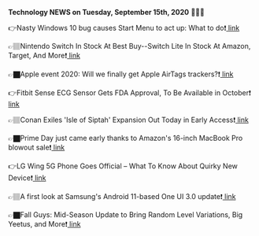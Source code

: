 <b>Technology NEWS on Tuesday, September 15th, 2020</b> 📡📡📡 

👉Nasty Windows 10 bug causes Start Menu to act up: What to do❗️<a href='https://techblock.club/?p=7231'> link</a>

👉🏽Nintendo Switch In Stock At Best Buy--Switch Lite In Stock At Amazon, Target, And More❗️<a href='https://techblock.club/?p=7233'> link</a>

👉🏿Apple event 2020: Will we finally get Apple AirTags trackers?❗️<a href='https://techblock.club/?p=7235'> link</a>

👉Fitbit Sense ECG Sensor Gets FDA Approval, To Be Available in October❗️<a href='https://techblock.club/?p=7237'> link</a>

👉🏽Conan Exiles 'Isle of Siptah' Expansion Out Today in Early Access❗️<a href='https://techblock.club/?p=7239'> link</a>

👉🏿Prime Day just came early thanks to Amazon's 16-inch MacBook Pro blowout sale❗️<a href='https://techblock.club/?p=7241'> link</a>

👉LG Wing 5G Phone Goes Official – What To Know About Quirky New Device❗️<a href='https://techblock.club/?p=7243'> link</a>

👉🏽A first look at Samsung's Android 11-based One UI 3.0 update❗️<a href='https://techblock.club/?p=7245'> link</a>

👉🏿Fall Guys: Mid-Season Update to Bring Random Level Variations, Big Yeetus, and More❗️<a href='https://techblock.club/?p=7247'> link</a>

